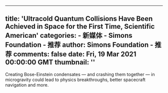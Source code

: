 
---
title: 'Ultracold Quantum Collisions Have Been Achieved in Space for the First Time, Scientific American'
categories: 
    - 新媒体
    - Simons Foundation - 推荐
author: Simons Foundation - 推荐
comments: false
date: Fri, 19 Mar 2021 00:00:00 GMT
thumbnail: ''
---

<div>   
<p></p><p>Creating Bose-Einstein condensates — and crashing them together — in microgravity could lead to physics breakthroughs, better spacecraft navigation and more.</p>
<p></p>
            
</div>
            